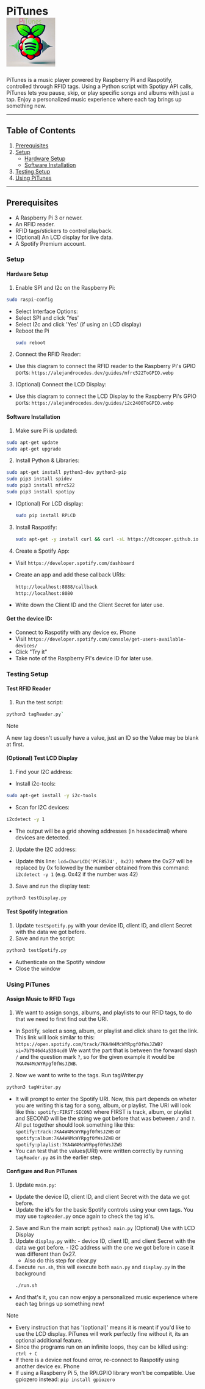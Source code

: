 # PiTunes<br /> <img src="PiTunes.webp" alt="PiTunes Logo" style="width:128px; height:auto;"/>
PiTunes is a music player powered by Raspberry Pi and Raspotify, controlled through RFID tags. Using a Python script with Spotipy API calls, PiTunes lets you pause, skip, or play specific songs and albums with just a tap. Enjoy a personalized music experience where each tag brings up something new.

---

## Table of Contents
1. [Prerequisites](#prerequisites)
2. [Setup](#setup)
   - [Hardware Setup](#hardware-setup)
   - [Software Installation](#software-installation)
3. [Testing Setup](#testing-setup)
4. [Using PiTunes](#using-pitunes)

---

## Prerequisites<br />
- A Raspberry Pi 3 or newer.
- An RFID reader.
- RFID tags/stickers to control playback.
- (Optional) An LCD display for live data.
- A Spotify Premium account.
### Setup
#### Hardware Setup
1. Enable SPI and I2c on the Raspberry Pi:
  ```bash
  sudo raspi-config
  ```
- Select Interface Options:
- Select SPI and click 'Yes'
- Select I2c and click 'Yes' (if using an LCD display)
- Reboot the Pi<br/>
  ```bash
  sudo reboot
  ```
2. Connect the RFID Reader:
  - Use this diagram to connect the RFID reader to the Raspberry Pi's GPIO ports:
    `https://alejandrocodes.dev/guides/mfrc522ToGPIO.webp`
3. (Optional) Connect the LCD Display:
  - Use this diagram to connect the LCD Display to the Raspberry Pi's GPIO ports:
    `https://alejandrocodes.dev/guides/i2c2400ToGPIO.webp`
#### Software Installation
1. Make sure Pi is updated:
  ```bash
  sudo apt-get update
  sudo apt-get upgrade
  ```
2. Install Python & Libraries:
  ```bash
  sudo apt-get install python3-dev python3-pip
  sudo pip3 install spidev
  sudo pip3 install mfrc522
  sudo pip3 install spotipy
  ```
  - (Optional) For LCD display:
    ```bash
    sudo pip install RPLCD
    ```
    
3. Install Raspotify:
   ```bash
   sudo apt-get -y install curl && curl -sL https://dtcooper.github.io/raspotify/install.sh | sh`
   ```

5. Create a Spotify App:
- Visit `https://developer.spotify.com/dashboard`<br/>
- Create an app and add these callback URIs:<br/>

  `http://localhost:8888/callback`<br/>
  `http://localhost:8080`
- Write down the Client ID and the Client Secret for later use.

#### Get the device ID:
- Connect to Raspotify with any device ex. Phone<br/>
- Visit `https://developer.spotify.com/console/get-users-available-devices/`<br/>
- Click "Try it"
- Take note of the Raspberry Pi's device ID for later use.

### Testing Setup
#### Test RFID Reader
1. Run the test script:
  ```bash
  python3 tagReader.py`
  ```
  >[!NOTE]
  > A new tag doesn't usually have a value, just an ID so the Value may be blank at first.

#### (Optional) Test LCD Display
1. Find your I2C address:
  - Install i2c-tools:
  ```bash
  sudo apt-get install -y i2c-tools
  ```
  - Scan for I2C devices:
  ```bash
  i2cdetect -y 1
  ```
  - The output will be a grid showing addresses (in hexadecimal) where devices are detected.
2. Update the I2C address: 
  - Update this line: `lcd=CharLCD('PCF8574', 0x27)` where the 0x27 will be replaced by 0x followed by the number obtained from this command: `i2cdetect -y 1` (e.g. 0x42 if the number was 42)
3. Save and run the display test:
  ```bash
  python3 testDisplay.py
  ```
#### Test Spotify Integration
1. Update `testSpotify.py` with your device ID, client ID, and client Secret with the data we got before.
2. Save and run the script:
  ```bash
  python3 testSpotify.py
  ```
  - Authenticate on the Spotify window
  - Close the window

### Using PiTunes
#### Assign Music to RFID Tags
1. We want to assign songs, albums, and playlists to our RFID tags, to do that we need to first find out the URI.
  - In Spotify, select a song, album, or playlist and click share to get the link. This link will look similar to this: `https://open.spotify.com/track/7KA4W4McWYRpgf0fWsJZWB?si=7b7946d4a5394cd0` We want the part that is between the forward slash `/` and the question mark `?`, so for the given example it would be `7KA4W4McWYRpgf0fWsJZWB`.
2. Now we want to write to the tags. Run tagWriter.py
  ```bash
  python3 tagWriter.py
  ```
  - It will prompt to enter the Spotify URI. Now, this part depends on wheter you are writing this tag for a song, album, or playlist. The URI will look like this: `spotify:FIRST:SECOND` where FIRST is track, album, or playlist and SECOND will be the string we got before that was between `/` and `?`. All put together should look something like this: `spotify:track:7KA4W4McWYRpgf0fWsJZWB` or `spotify:album:7KA4W4McWYRpgf0fWsJZWB` or `spotify:playlist:7KA4W4McWYRpgf0fWsJZWB`
  - You can test that the values(URI) were written correctly by running `tagReader.py` as in the earlier step.

#### Configure and Run PiTunes
1. Update `main.py`:
  - Update the device ID, client ID, and client Secret with the data we got before.<br/>
  - Update the id's for the basic Spotify controls using your own tags. You may use `tagReader.py` once again to check the tag id's.
2. Save and Run the main script:
  `python3 main.py`
(Optional) Use with LCD Display
  1. Update `display.py` with:
    - device ID, client ID, and client Secret with the data we got before.
    - I2C address with the one we got before in case it was different than 0x27.
      - Also do this step for clear.py
  2. Execute `run.sh`, this will execute both  `main.py` and `display.py` in the background
      ```bash
      ./run.sh
      ```
- And that's it, you can now enjoy a personalized music experience where each tag brings up something new!

>[!NOTE]
> - Every instruction that has '(optional)' means it is meant if you'd like to use the LCD display. PiTunes will work perfectly fine without it, its an optional additional feature.
> - Since the programs run on an infinite loops, they can be killed using: `ctrl + C`
> - If there is a device not found error, re-connect to Raspotify using another device ex. Phone
> - If using a Raspberry Pi 5, the RPi.GPIO library won't be compatible. Use gpiozero instead: `pip install gpiozero`
